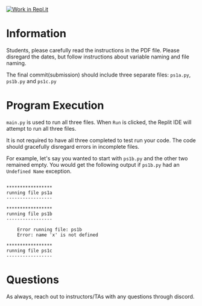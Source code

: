[![Work in Repl.it](https://classroom.github.com/assets/work-in-replit-14baed9a392b3a25080506f3b7b6d57f295ec2978f6f33ec97e36a161684cbe9.svg)](https://classroom.github.com/online_ide?assignment_repo_id=5320265&assignment_repo_type=AssignmentRepo)
# Information
Students, please carefully read the instructions in the PDF file. 
Please disregard the dates, but follow instructions about variable naming and file naming.

The final commit(submission) should include three separate files: `ps1a.py`, `ps1b.py` and `ps1c.py`

# Program Execution
`main.py` is used to run all three files. When `Run` is clicked, the Replit IDE will attempt to run all three files. 

It is not required to have all three completed to test run your code. The code should gracefully disregard errors in incomplete files. 

For example, let's say you wanted to start with `ps1b.py` and the other two remained empty. You would get the following output if `ps1b.py` had an `Undefined Name` exception.

```shell

*****************
running file ps1a
-----------------

*****************
running file ps1b
-----------------

    Error running file: ps1b
    Error: name 'x' is not defined

*****************
running file ps1c
-----------------

```
# Questions
As always, reach out to instructors/TAs with any questions through discord.
